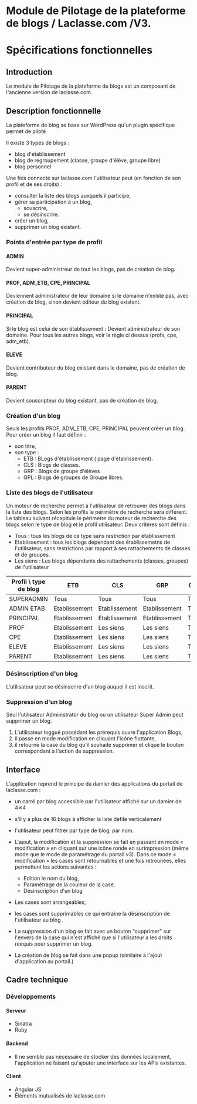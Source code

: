 # Module de Pilotage de la plateforme de blogs / Laclasse.com /V3.
# Spécifications fonctionnelles

## Introduction

Le module de Pilotage de la plateforme de blogs est un composant de l'ancienne version de laclasse.com. 

## Description fonctionnelle

La plateforme de blog se base sur WordPress qu'un plugin spécifique permet de piloté

Il existe 3 types de blogs :
* blog d'établissement
* blog de regroupement (classe, groupe d'élève, groupe libre)
* blog personnel

Une fois connecté sur laclasse.com l'utilisateur peut (en fonction de son profil et de ses droits) :
* consulter la liste des blogs auxquels il participe,
* gérer sa participation à un blog,
  * souscrire,
  * se désinscrire.
* créer un blog,
* supprimer un blog existant.

### Points d'entrée par type de profil

#### ADMIN
Devient super-administreur de tout les blogs, pas de création de blog.

#### PROF, ADM_ETB, CPE, PRINCIPAL
Deviennent administrateur de leur domaine si le domaine n'existe pas, avec création de blog, sinon devient éditeur du blog existant.

#### PRINCIPAL
Si le blog est celui de son établissement : Devient administrateur de son domaine.
Pour tous les autres blogs, voir la règle ci dessus (profs, cpe, adm_etb).

#### ELEVE
Devient contributeur du blog existant dans le domaine, pas de création de blog.

#### PARENT
Devient souscripteur du blog existant, pas de création de blog.

### Création d'un blog
Seuls les profils PROF, ADM_ETB, CPE, PRINCIPAL peuvent créer un blog.
Pour créer un blog il faut définir :
* son titre,
* son type :
  - ETB : BLogs d'établissement ( page d'établissement).
  - CLS : Blogs de classes.
  - GRP : Blogs de groupe d'élèves
  - GPL : Blogs de groupes de Groupe libres.

### Liste des blogs de l'utilisateur
Un moteur de recherche permet à l'utilisateur de retrouver des blogs dans la liste des blogs.
Selon les profils le périmètre de recherche sera différent.
Le tableau suivant récapitule le périmetre du moteur de recherche des blogs selon le type de blog et le profil utilisateur.
Deux critères sont définis :
 - Tous : tous les blogs de ce type sans restriction par établissement
 - Etablissement : tous les blogs dépendant des établissemetns de l'utilisateur, sans restrictions par rapport à ses rattachements de classes et de groupes.
 - Les siens : Les blogs dépendants des rattachements (classes, groupes) de l'utilisateur

| Profil \ type de blog | ETB | CLS | GRP | GPL | 
|-----------------------|-----|-----|-----|-----|
| SUPERADMIN | Tous | Tous | Tous | Tous |
| ADMIN ETAB | Etablissement | Etablissement | Etablissement | Tous |
| PRINCIPAL | Etablissement | Etablissement | Etablissement | Tous |
| PROF | Etablissement | Les siens | Les siens | Tous |
| CPE | Etablissement | Les siens | Les siens | Tous |
| ELEVE | Etablissement | Les siens | Les siens | Tous |
| PARENT | Etablissement | Les siens | Les siens | Tous |




### Désinscription d'un blog
L'utilisateur peut se désinscrire d'un blog auquel il est inscrit.

### Suppression d'un blog
Seul l'utilisateur Administrator du blog ou un utilisateur Super Admin peut supprimer un blog.

1. L'utilisateur loggué possédant les prérequis ouvre l'application Blogs,
2. il passe en mode modification en cliquant l'icône flottante,
3. il retourne la case du blog qu'il souhaite supprimer et clique le bouton correspondant à l'action de suppression.

## Interface

L'application reprend le principe du damier des applications du portail de laclasse.com :
* un carré par blog accessible par l'utilisateur affiché sur un damier de 4✕4
* s'il y a plus de 16 blogs à afficher la liste défile verticalement
* l'utilisateur peut filtrer par type de blog, par nom.
* L'ajout, la modification et la suppression se fait en passant en mode « modification » en cliquant sur une icône ronde en surimpression (même mode que le mode de paramétrage du portail v3). 
Dans ce mode « modification » les cases sont retournables et une fois retrounées, elles permettent les actions suivantes :
    - Edition le nom du blog, 
    - Paramétrage de la couleur de la case.
    - Désinscription d'un blog
   
* Les cases sont arrangeables; 
* les cases sont supprimables ce qui entraine la désinscription de l'utilisateur au blog .
* La suppression d'un blog se fait avec un bouton "supprimer" sur l'envers de la case qui n'est affiché que si l'utilisateur a les droits reequis pour supprimer un blog. 
* La création de blog se fait dans une popup (similaire à l'ajout d'application au portail.)

## Cadre technique

### Développements

#### Serveur

  - Sinatra
  - Ruby

#### Backend

  - Il ne semble pas nécessaire de stocker des données localement, l'application ne faisant qu'ajouter une interface sur les APIs existantes.

#### Client

  - Angular JS
  - Éléments mutualisés de laclasse.com

